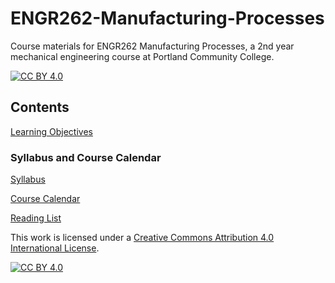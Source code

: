 # ENGR262-Manufacturing-Processes
Course materials for ENGR262 Manufacturing Processes, a 2nd year mechanical engineering course at Portland Community College.

[![CC BY 4.0][cc-by-shield]][cc-by]

## Contents

[Learning Objectives](learning_objectives.md)

### Syllabus and Course Calendar

[Syllabus](syllabus/syllabus.md)

[Course Calendar](syllabus/course_calendar.md)

[Reading List](syllabus/reading_list.md)



This work is licensed under a [Creative Commons Attribution 4.0 International
License][cc-by].

[![CC BY 4.0][cc-by-image]][cc-by]

[cc-by]: http://creativecommons.org/licenses/by/4.0/
[cc-by-image]: https://i.creativecommons.org/l/by/4.0/88x31.png
[cc-by-shield]: https://img.shields.io/badge/License-CC%20BY%204.0-lightgrey.svg
